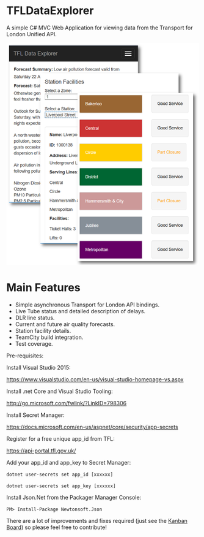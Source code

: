 # TFLDataExplorer
A simple C# MVC Web Application for viewing data from the Transport for London Unified API. 

![Alt text](/src/TFLDataExplorer/wwwroot/images/preview.png?raw=true "Screenshots of the main feature pages")


Main Features
=============

* Simple asynchronous Transport for London API bindings.
* Live Tube status and detailed description of delays.
* DLR line status.
* Current and future air quality forecasts.
* Station facility details.
* TeamCity build integration.
* Test coverage.


Pre-requisites:

Install Visual Studio 2015:

https://www.visualstudio.com/en-us/visual-studio-homepage-vs.aspx

Install .net Core and Visual Studio Tooling:

http://go.microsoft.com/fwlink/?LinkID=798306

Install Secret Manager:

https://docs.microsoft.com/en-us/aspnet/core/security/app-secrets

Register for a free unique app_id from TFL:

https://api-portal.tfl.gov.uk/

Add your app_id and app_key to Secret Manager:

```
dotnet user-secrets set app_id [xxxxxx]
```
```
dotnet user-secrets set app_key [xxxxxx]
```

Install Json.Net from the Packager Manager Console:
```
PM> Install-Package Newtonsoft.Json 
```

There are a lot of improvements and fixes required (just see the [Kanban Board](https://github.com/timgrayson85/TFLDataExplorer/projects/1)) so please feel free to contribute!
